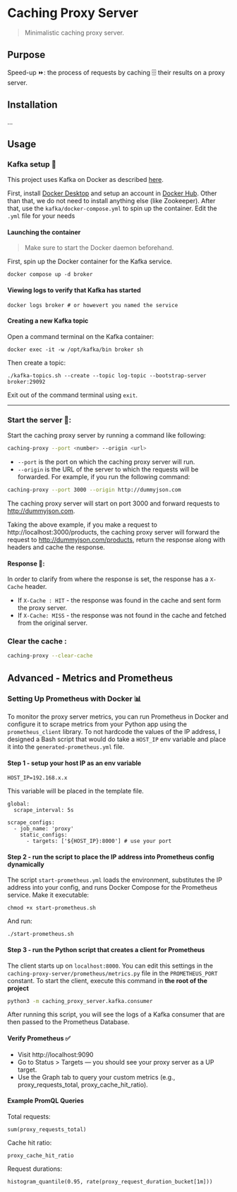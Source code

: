 # Caching Proxy Server
> Minimalistic caching proxy server.

## Purpose
Speed-up ⏩: the process of requests by caching 🗄️ their results on a proxy server.

## Installation 
...

## Usage
### Kafka setup 🌊
This project uses Kafka on Docker as described [here](https://developer.confluent.io/confluent-tutorials/kafka-on-docker/).

First, install [Docker Desktop](https://www.docker.com/products/docker-desktop/) and setup an account in [Docker Hub](https://hub.docker.com/explore). Other than that, we do not need to install anything else (like Zookeeper).
After that, use the `kafka/docker-compose.yml` to spin up the container. Edit the `.yml` file for your needs


#### Launching the container
>Make sure to start the Docker daemon beforehand.

First, spin up the Docker container for the Kafka service.
```
docker compose up -d broker
```

#### Viewing logs to verify that Kafka has started
```
docker logs broker # or howevert you named the service
```

#### Creating a new Kafka topic
Open a command terminal on the Kafka container:
```
docker exec -it -w /opt/kafka/bin broker sh
```

Then create a topic:
```
./kafka-topics.sh --create --topic log-topic --bootstrap-server broker:29092
```

Exit out of the command terminal using `exit`. 

---

### Start the server 🚀:
Start the caching proxy server by running a command like following:
```bash
caching-proxy --port <number> --origin <url>
```
- `--port` is the port on which the caching proxy server will run.
- `--origin` is the URL of the server to which the requests will be forwarded.
For example, if you run the following command:
```bash
caching-proxy --port 3000 --origin http://dummyjson.com
```
The caching proxy server will start on port 3000 and forward requests to http://dummyjson.com.

Taking the above example, if you make a request to http://localhost:3000/products, the caching proxy server will forward the request to http://dummyjson.com/products, return the response along with headers and cache the response. 
#### Response 📎:
In order to clarify from where the response is set, the response has a `X-Cache` header.
- If `X-Cache : HIT` - the response was found in the cache and sent form the proxy server.
- If `X-Cache: MISS` - the response was not found in the cache and fetched from the original server.



### Clear the cache :
```bash
caching-proxy --clear-cache
```


## Advanced - Metrics and Prometheus 
### Setting Up Prometheus with Docker 📊 
To monitor the proxy server metrics, you can run Prometheus in Docker and configure it to scrape metrics from your Python app using the `prometheus_client` library.
To not hardcode the values of the IP address, I designed a Bash script that would do take a `HOST_IP` env variable and place it into the `generated-prometheus.yml` file.

#### Step 1 - setup your host IP as an env variable
```.env
HOST_IP=192.168.x.x
```
This variable will be placed in the template file.
```
global:
  scrape_interval: 5s

scrape_configs:
  - job_name: 'proxy'
    static_configs:
      - targets: ['${HOST_IP}:8000'] # use your port
```
#### Step 2 - run the script to place the IP address into Prometheus config dynamically
The script `start-prometheus.yml` loads the environment, substitutes the IP address into your config, and runs Docker Compose for the Prometheus service.
Make it executable:
```
chmod +x start-prometheus.sh
```
And run:
```
./start-prometheus.sh
```

#### Step 3 - run the Python script that creates a client for Prometheus
The client starts up on `localhost:8000`. You can edit this settings in the `caching-proxy-server/prometheus/metrics.py` file in the `PROMETHEUS_PORT` constant.
To start the client, execute this command in **the root of the project**
```bash
python3 -m caching_proxy_server.kafka.consumer
```
After running this script, you will see the logs of a Kafka consumer that are then passed to the Prometheus Database.


#### Verify Prometheus ✅ 
- Visit http://localhost:9090
- Go to Status > Targets — you should see your proxy server as a UP target.
- Use the Graph tab to query your custom metrics (e.g., proxy_requests_total, proxy_cache_hit_ratio).

#### Example PromQL Queries
Total requests:
```
sum(proxy_requests_total)
```
Cache hit ratio:
```
proxy_cache_hit_ratio
```
Request durations:
```
histogram_quantile(0.95, rate(proxy_request_duration_bucket[1m]))
```
